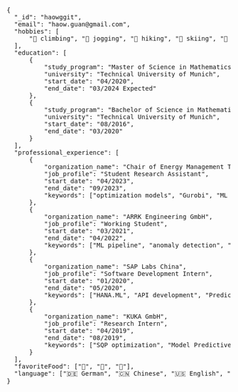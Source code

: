 <pre>
{
  "_id": "haowggit",
  "email": "haow.guan@gmail.com",
  "hobbies": [
      "🧗 climbing", "🏃 jogging", "🥾 hiking", "🎿 skiing", "🎉 enjoying good time with friends"
  ],
  "education": [
      {
          "study_program": "Master of Science in Mathematics in Data Science",
          "university": "Technical University of Munich",
          "start_date": "04/2020",
          "end_date": "03/2024 Expected"
      },
      {
          "study_program": "Bachelor of Science in Mathematics with minor in Computer Science",
          "university": "Technical University of Munich",
          "start_date": "08/2016",
          "end_date": "03/2020"
      }
  ],
  "professional_experience": [
      {
          "organization_name": "Chair of Energy Management Technologies, TUM",
          "job_profile": "Student Research Assistant",
          "start_date": "04/2023",
          "end_date": "09/2023",
          "keywords": ["optimization models", "Gurobi", "ML pipeline", "data collection"]
      },
      {
          "organization_name": "ARRK Engineering GmbH",
          "job_profile": "Working Student",
          "start_date": "03/2021",
          "end_date": "04/2022",
          "keywords": ["ML pipeline", "anomaly detection", "data processing", "visualization"]
      },
      {
          "organization_name": "SAP Labs China",
          "job_profile": "Software Development Intern",
          "start_date": "01/2020",
          "end_date": "05/2020",
          "keywords": ["HANA.ML", "API development", "Predictive Analysis Library"]
      },
      {
          "organization_name": "KUKA GmbH",
          "job_profile": "Research Intern",
          "start_date": "04/2019",
          "end_date": "08/2019",
          "keywords": ["SQP optimization", "Model Predictive Control", "robotics"]
      }
  ],
  "favoriteFood": ["🍗", "🍦", "🍜"],
  "language": ["🇩🇪 German", "🇨🇳 Chinese", "🇺🇸 English", "🇫🇷 French", "🇯🇵 Japanese"]
}
</pre>

<!---
haowggit/haowggit is a ✨ special ✨ repository because its `README.md` (this file) appears on your GitHub profile.
You can click the Preview link to take a look at your changes.
--->
